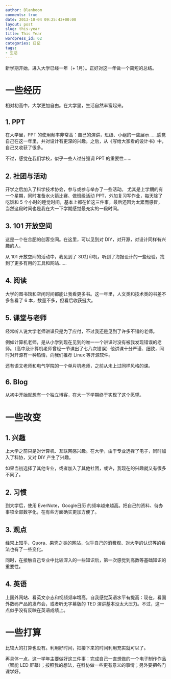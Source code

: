 ```yaml
---
author: Blanboom
comments: true
date: 2013-10-04 09:25:43+00:00
layout: post
slug: this-year
title: This Year
wordpress_id: 62
categories: 日记
tags:
- 生活
---
```


新学期开始，进入大学已经一年（+ 1月）。正好对这一年做一个简短的总结。


# 一些经历


相对初高中，大学更加自由。在大学里，生活自然丰富起来。


## 1. PPT


在大学里，PPT 的使用频率非常高：自己的演讲，班级、小组的一些展示……感觉自己在这一年里，并对设计有更深的兴趣。之后，从《写给大家看的设计书》中，自己又收获了很多。

不过，感觉在我们学校，似乎一些人过分强调 PPT 的重要性……

<!-- more -->


## 2. 社团与活动


开学之后加入了科学技术协会，参与或参与举办了一些活动。 尤其是上学期的有一个星期，同时准备水火箭比赛、做班级活动 PPT，外加复习写作业，每天除了吃饭和 5 个小时的睡觉时间，基本上都在忙这三件事，最后还因为太累而感冒，当然这段时间也是我在大一下学期感觉最充实的一段时间。


## 3. 101 开放空间


这是一个在合肥的创客空间。在这里，可以见到对 DIY，对开源，对设计同样有兴趣的人。

从 101 开放空间的活动中，我见到了 3D打印机，听到了海报设计的一些经验，找到了更多有用的工具和网站……


## 4. 阅读


大学的图书馆和空闲时间都能让我看更多书。这一年里，人文类和技术类的书差不多各看了 6 本，数量不多，但看后收获挺大。


## 5. 课堂与老师


经常听人说大学老师讲课只是为了应付，不过我还是见到了许多不错的老师。

例如计算机老师，是从小学到现在见到的唯一一个讲课时没有被我发现错误的老师。（高中及计算机老师曾经一节课出了七八次错误）他讲课十分严谨、细致，同时对开源有一种热情，向我们推荐 Linux 等开源软件。

还有语文老师和电气学院的一个单片机老师，之前从未上过同样风格的课。


## 6. Blog


从初中开始就想有一个独立博客，在大一下学期终于实现了这个愿望。


# 一些改变




## 1. 兴趣


上大学之前只是对计算机、互联网感兴趣。在大学，由于专业选择了电子，同时加入了科协，又对 DIY 产生了兴趣。

如果当初选择了其他专业，或者加入了其他社团，或许，我现在的兴趣就又有很多不同了。


## 2. 习惯


到大学后，使用 EverNote，Google日历 的频率越来越高。把自己的资料、待办事项全部数字化，在有些方面确实更加方便了。


## 3. 观点


经常上知乎、Quora、果壳之类的网站，似乎自己的消费观、对大学的认识等的看法也有了一些变化。

同时，在接触自己专业中比较深入的一些知识后，第一次感觉到高数等基础知识的重要性。


## 4. 英语


上国外网站、看英文杂志和视频频率增高，自我感觉英语水平有提高：现在，看国外数码产品的发布会，或者听无字幕版的 TED 演讲基本没太大压力。不过，这一点似乎没有反映在英语成绩上。


# 一些打算


比较大的打算也没有。利用好时间，把接下来的时间利用充实就可以了。

再具体一点，这一学年主要做好这三件事：完成自己一直想做的一个电子制作作品（智能 LED 屏幕）；按照我的想法，在科协做一些更有意义的事情；另外要把各门课学好。
